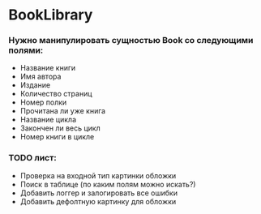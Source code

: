 # BookLibrary

### Нужно манипулировать сущностью Book со следующими полями:
- Название книги
- Имя автора
- Издание
- Количество страниц
- Номер полки
- Прочитана ли уже книга
- Название цикла
- Закончен ли весь цикл
- Номер книги в цикле

### TODO лист:
- Проверка на входной тип картинки обложки
- Поиск в таблице (по каким полям можно искать?)
- Добавить логгер и залогировать все ошибки
- Добавить дефолтную картинку для обложки